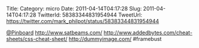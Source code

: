 Title: 
Category: micro
Date: 2011-04-14T04:17:28
Slug: 2011-04-14T04:17:28
TwitterId: 58383344831954944
TweetUrl: https://twitter.com/mark_philpot/status/58383344831954944

[@Pinboard](https://twitter.com/Pinboard) http://www.satbeams.com/ http://www.addedbytes.com/cheat-sheets/css-cheat-sheet/ http://dummyimage.com/ #framebust